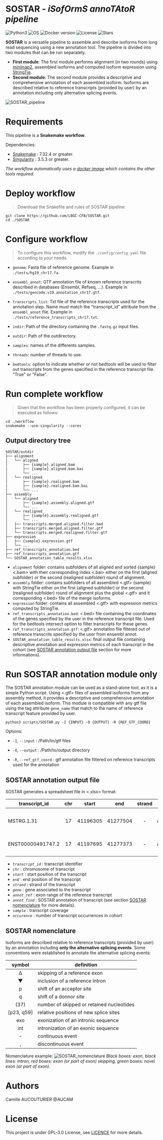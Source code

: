 # **SOSTAR** - *iSofOrmS annoTAtoR pipeline*

![Python3](https://img.shields.io/badge/Language-Python3-steelblue)
![OS](https://img.shields.io/badge/OS-_Mac_|_Linux-steelblue)
![Docker version](https://img.shields.io/docker/v/aucam/lorid)
![License](https://img.shields.io/github/license/LBGC-CFB/lorid)
![Stars](https://img.shields.io/github/stars/LBGC-CFB/lorid?style=social)


**SOSTAR** is a versatile pipeline to assemble and describe isoforms from long read sequencing using a new annotation tool.
The pipeline is divided into two modules that can be run separately. 
- **First module**: The first module performs alignment (in two rounds) using [minimap2](https://lh3.github.io/minimap2/), assembled isoforms and computed isoform expression using [StringTie](http://ccb.jhu.edu/software/stringtie/index.shtml?t=manual).
- **Second module**: The second module provides a descriptive and comprehensive annotation of each assembled isoform. 
Isoforms are described relative to reference transcripts (provided by user) by an annotation including only alternative splicing events.

![SOSTAR_pipeline](./images/SOSTAR_pipeline.png)

# Requirements

This pipeline is a **Snakemake workflow**. 

Dependencies:
- [Snakemake](https://snakemake-api.readthedocs.io/en/latest/) : 7.32.4 or greater.
- [Singularity](https://docs.sylabs.io/guides/latest/user-guide/) : 3.5.3 or greater.

*The workflow automatically uses a [docker image](https://hub.docker.com/r/aucam/lorid) which contains the other tools required.*


# Deploy workflow

> Download the Snakefile and rules of SOSTAR pipeline:
```
git clone https://github.com/LBGC-CFB/SOSTAR.git
cd ./SOSTAR
```

# Configure workflow

> To configure this workflow, modify the `./config/config.yaml` file according to your needs.

- `genome`: Fasta file of reference genome. Example in `./tests/hg19_chr17.fa`.

- `ensembl_annot`: GTF annotation file of known reference transcrits described in databases (Ensembl, Refseq, ...). Example in `./tests/gencode.v19.annotation_chr17.gtf`.

- `transcripts_list`: Txt file of the reference transcripts used for the annotation step. Name must match the "transcript_id" attribute from the `ensembl_annot` file. Example in `./tests/reference_transcripts_chr17.txt`.

- `indir`: Path of the directory containing the `.fastq.gz` input files.

- `outdir`: Path of the outdirectory.

- `samples`: names of the differents samples.

- `threads`: number of threads to use.

- `bedtools`: option to indicate whether or not bedtools will be used to filter out transcripts from the genes specified in the reference transcript file. "True" or "False".


# Run complete workflow

>  Given that the workflow has been properly configured, it can be executed as follows:
```
cd ./workflow
snakemake --use-singularity --cores
```  

## Output directory tree
```
SOSTAR/outdir
├── alignment
│   └── aligned
│       ├── {sample}.aligned.bam
|       ├── {sample}.aligned.bam.bai
│       └── ...
│   └── realigned
│       ├── {sample}.realigned.bam
|       ├── {sample}.realigned.bam.bai
│       └── ...
├── assembly
│   └── aligned
│       ├── {sample}.assembly.aligned.gtf
│       └── ...
│   └── realigned
│       ├── {sample}.assembly.realigned.gtf
│       └── ...
│   ├── transcripts.merged.aligned.filter.bed
│   ├── transcripts.merged.aligned.filter.gtf
│   └── transcripts.merged.realigned.filter.gtf
├── expression
│   ├── {sample}.expression.gtf
│   └── ...
├── ref_transcripts_annotation.bed
├── ref_transcripts_annotation.gtf
└── SOSTAR_annotation_table_results.xlsx
```

- `alignment` folder: contains subfolders of all aligned and sorted {sample} <.bam> with their corresponding index <.bai> either on the first (aligned subfolder) or the second (realigned subfolder) round of alignment.
- `assembly` folder: contains subfolders of all assembled <.gtf> {sample} with StringTie either on the first (aligned subfolder) or the second (realigned subfolder) round of alignment plus the global <.gtf> and it corresponding <.bed> file of the merge isoforms.
- `expression` folder: contains all assembled <.gtf> with expression metrics computed by StringTie.
- `ref_transcripts_annotation.bed`: <.bed> file containing the coordinates of the genes specified by the user in the reference transcript file. Used for the bedtools intersect option to filter transcripts for these genes.
- `ref_transcripts_annotation.gtf`: <.gtf> annotation file filtered out of reference transcrits specified by the user from ensembl annot.
- `SOSTAR_annotation_table_results.xlsx`: final output file containing descriptive annotation and expression metrics of each transcript in the cohort (see [SOSTAR annotation output file](##-SOSTAR-annotation-output-file) section for more informations).

# Run SOSTAR annotation module only

The SOSTAR annotation module can be used as a stand-alone tool, as it is a simple Python script.
Using <.gtf> files of assembled isoforms from any assembly method, it provides 
a descriptive and comprehensive annotation of each assembled isoform. 
This module is compatible with any gtf file using the tag attribute `gene_name` that match 
to the name of reference transcript feature provided by user.

```
python3 scripts/SOSTAR.py -I {INPUT} -O {OUTPUT} -R {REF_GTF_COORD}
```

Options:
- `-I`,    `--input`            :    /Path/to/gtf files

- `-O`,    `--output`           :    /Path/to/output directory

- `-R`,    `--ref_gtf_coord`    :    gtf annotation file filtered on reference transcripts used for the annotation


## SOSTAR annotation output file

SOSTAR generates a spreadsheet file in <.xlsx> format:

| transcript_id	| chr	| start	| end	| strand | gene | annot_ref | annot_find | barcode01 | barcode13 | barcode25 | barcode37 | occurence |
| ------------- | :-: | :---: | :-: | :----: | :--: | :-------: | ------------------------------------ | :-------: | :-------: | :-------: | :-------: | :-------: |
MSTRG.1.31 |	17 | 41196305 | 41277504 | - | *BRCA1* | 1-23 | ▼1(117),▼1q(534)-Δ(8-9)-Δ10q(3309)-▼23(7)| 10,51 | 2,66 | 37,43 | 7,34 | 4 
ENST00000491747.2 |	17 | 41197695 | 41277373 | - | *BRCA1* | 1-23 | Δ1(14),Δ1q(6)-Δ10q(3309)-Δ13p(3)-Δ23(1383)| 18,08 | 2,68 | 1,87 | 0 | 3 
 |	 |  |  |  |  |  |   |  |  |  |  

- *`transcript_id`* : transcript identifier
- *`chr`* : chromosome of transcript
- *`start`* : start position of the transcript
- *`end`* : end position of the transcript
- *`strand`* : strand of the transcript
- *`gene`* : gene associated to the transcript
- *`annot_ref`* : exon range of the reference transcript
- *`annot_find`* : SOSTAR annotation of transcript (see section [SOSTAR nomenclature](##-SOSTAR-nomenclature) for more details).
- *`sample`* : transcript coverage
- *`occurence`* : number of transcript occurrences in cohort

## SOSTAR nomenclature
Isoforms are described relative to reference transcripts (provided by user) by an annotation 
including **only the alternative splicing events**.
Some conventions were established to annotate the alternative splicing events:

| symbol	| definition	|
| :-:	| ---	|
| ∆	| skipping of a reference exon	|
| ▼	| inclusion of a reference intron	|
| p	| shift of an acceptor site	|
| q	| shift of a donnor site	|
| (37)	| number of skipped or retained nucleotides	|
| [p23, q59]	| relative positions of new splice sites	|
| exo	| exonization of an intronic sequence	|
| int	| intronization of an exonic sequence	|
| -	| continuous event	|
| ,	| discontinuous event	|

Nomenclature example:
![SOSTAR_nomenclature](./images/SOSTAR_nomenclature.png)
*Black boxes: exon, black lines: intron, red boxes: exon (or part of exon) skipping, green boxes: novel exon (or part of exon).*

# Authors
Camille AUCOUTURIER @AUCAM

# License
This project is under GPL-3.0 License, see [LICENCE](https://github.com/LBGC-CFB/SOSTAR/blob/main/LICENSE) for more details.